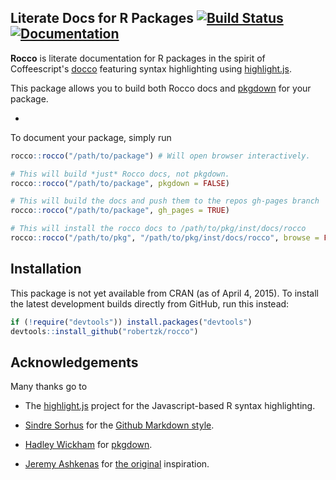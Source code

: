Literate Docs for R Packages [![Build Status](https://travis-ci.org/robertzk/rocco.svg?branch=master)](https://travis-ci.org/robertzk/rocco) [![Documentation](https://img.shields.io/badge/rocco--docs-%E2%9C%93-blue.svg)](http://robertzk.github.io/rocco/)
--------------------

**Rocco** is literate documentation for R packages in the spirit of Coffeescript's [docco](https://github.com/jashkenas/docco)
featuring syntax highlighting using [highlight.js](https://highlightjs.org/).

This package allows you to build both Rocco docs and [pkgdown](https://github.com/hadley/pkgdown) for your package.

-

To document your package, simply run

```R
rocco::rocco("/path/to/package") # Will open browser interactively.

# This will build *just* Rocco docs, not pkgdown.
rocco::rocco("/path/to/package", pkgdown = FALSE)

# This will build the docs and push them to the repos gh-pages branch
rocco::rocco("/path/to/package", gh_pages = TRUE)

# This will install the rocco docs to /path/to/pkg/inst/docs/rocco
rocco::rocco("/path/to/pkg", "/path/to/pkg/inst/docs/rocco", browse = FALSE)
```

Installation
------------

This package is not yet available from CRAN (as of April 4, 2015).
To install the latest development builds directly from GitHub, run this instead:

```R
if (!require("devtools")) install.packages("devtools")
devtools::install_github("robertzk/rocco")
```

Acknowledgements
----------------

Many thanks go to

 * The [highlight.js](https://highlightjs.org/) project for the Javascript-based
   R syntax highlighting.

 * [Sindre Sorhus](https://github.com/sindresorhus) for the [Github Markdown style](https://github.com/sindresorhus/github-markdown-css).

 * [Hadley Wickham](https://github.com/hadley) for [pkgdown](https://github.com/hadley/pkgdown).

 * [Jeremy Ashkenas](https://github.com/jashkenas) for [the original](https://github.com/jashkenas/docco) inspiration.
